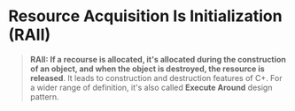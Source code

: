 # Resource Acquisition Is Initialization (RAII)

>**RAII: If a recourse is allocated, it's allocated during the construction of an object, and when the object is destroyed, the resource is released**. It leads to construction and destruction features of C+. For a wider range of definition, it's also called **Execute Around** design pattern.



